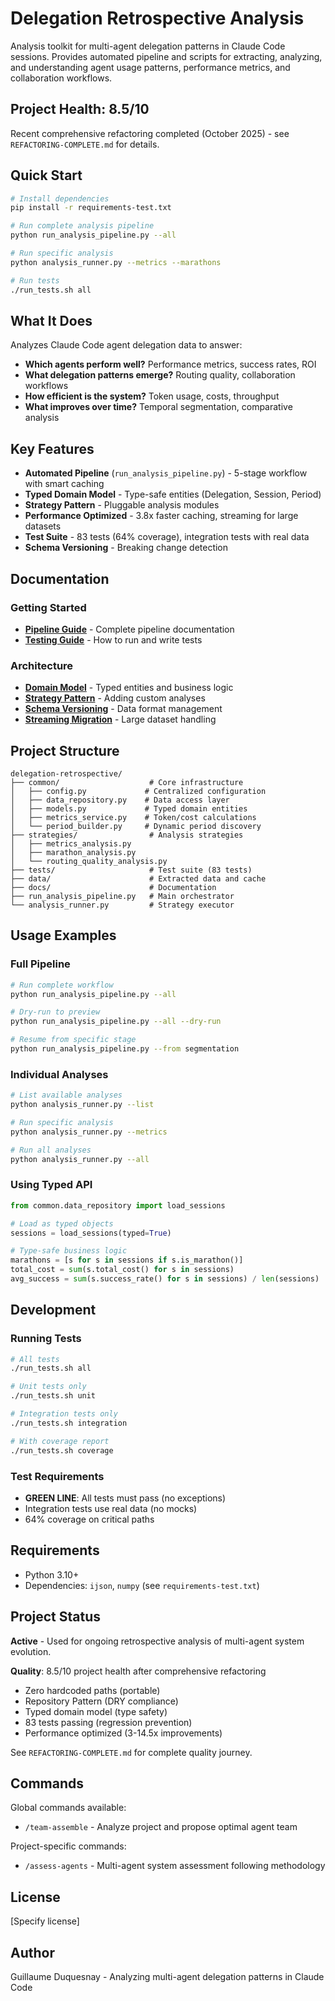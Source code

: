 # Delegation Retrospective Analysis

Analysis toolkit for multi-agent delegation patterns in Claude Code sessions. Provides automated pipeline and scripts for extracting, analyzing, and understanding agent usage patterns, performance metrics, and collaboration workflows.

## Project Health: 8.5/10

Recent comprehensive refactoring completed (October 2025) - see `REFACTORING-COMPLETE.md` for details.

## Quick Start

```bash
# Install dependencies
pip install -r requirements-test.txt

# Run complete analysis pipeline
python run_analysis_pipeline.py --all

# Run specific analysis
python analysis_runner.py --metrics --marathons

# Run tests
./run_tests.sh all
```

## What It Does

Analyzes Claude Code agent delegation data to answer:
- **Which agents perform well?** Performance metrics, success rates, ROI
- **What delegation patterns emerge?** Routing quality, collaboration workflows
- **How efficient is the system?** Token usage, costs, throughput
- **What improves over time?** Temporal segmentation, comparative analysis

## Key Features

- **Automated Pipeline** (`run_analysis_pipeline.py`) - 5-stage workflow with smart caching
- **Typed Domain Model** - Type-safe entities (Delegation, Session, Period)
- **Strategy Pattern** - Pluggable analysis modules
- **Performance Optimized** - 3.8x faster caching, streaming for large datasets
- **Test Suite** - 83 tests (64% coverage), integration tests with real data
- **Schema Versioning** - Breaking change detection

## Documentation

### Getting Started
- **[Pipeline Guide](docs/PIPELINE.md)** - Complete pipeline documentation
- **[Testing Guide](docs/TESTING.md)** - How to run and write tests

### Architecture
- **[Domain Model](docs/DOMAIN-MODEL.md)** - Typed entities and business logic
- **[Strategy Pattern](docs/STRATEGY-PATTERN-GUIDE.md)** - Adding custom analyses
- **[Schema Versioning](docs/SCHEMA-VERSIONING.md)** - Data format management
- **[Streaming Migration](docs/STREAMING_MIGRATION_GUIDE.md)** - Large dataset handling

## Project Structure

```
delegation-retrospective/
├── common/                    # Core infrastructure
│   ├── config.py             # Centralized configuration
│   ├── data_repository.py    # Data access layer
│   ├── models.py             # Typed domain entities
│   ├── metrics_service.py    # Token/cost calculations
│   └── period_builder.py     # Dynamic period discovery
├── strategies/                # Analysis strategies
│   ├── metrics_analysis.py
│   ├── marathon_analysis.py
│   └── routing_quality_analysis.py
├── tests/                     # Test suite (83 tests)
├── data/                      # Extracted data and cache
├── docs/                      # Documentation
├── run_analysis_pipeline.py   # Main orchestrator
└── analysis_runner.py         # Strategy executor
```

## Usage Examples

### Full Pipeline
```bash
# Run complete workflow
python run_analysis_pipeline.py --all

# Dry-run to preview
python run_analysis_pipeline.py --all --dry-run

# Resume from specific stage
python run_analysis_pipeline.py --from segmentation
```

### Individual Analyses
```bash
# List available analyses
python analysis_runner.py --list

# Run specific analysis
python analysis_runner.py --metrics

# Run all analyses
python analysis_runner.py --all
```

### Using Typed API
```python
from common.data_repository import load_sessions

# Load as typed objects
sessions = load_sessions(typed=True)

# Type-safe business logic
marathons = [s for s in sessions if s.is_marathon()]
total_cost = sum(s.total_cost() for s in sessions)
avg_success = sum(s.success_rate() for s in sessions) / len(sessions)
```

## Development

### Running Tests
```bash
# All tests
./run_tests.sh all

# Unit tests only
./run_tests.sh unit

# Integration tests only
./run_tests.sh integration

# With coverage report
./run_tests.sh coverage
```

### Test Requirements
- **GREEN LINE**: All tests must pass (no exceptions)
- Integration tests use real data (no mocks)
- 64% coverage on critical paths

## Requirements

- Python 3.10+
- Dependencies: `ijson`, `numpy` (see `requirements-test.txt`)

## Project Status

**Active** - Used for ongoing retrospective analysis of multi-agent system evolution.

**Quality**: 8.5/10 project health after comprehensive refactoring
- Zero hardcoded paths (portable)
- Repository Pattern (DRY compliance)
- Typed domain model (type safety)
- 83 tests passing (regression prevention)
- Performance optimized (3-14.5x improvements)

See `REFACTORING-COMPLETE.md` for complete quality journey.

## Commands

Global commands available:
- `/team-assemble` - Analyze project and propose optimal agent team

Project-specific commands:
- `/assess-agents` - Multi-agent system assessment following methodology

## License

[Specify license]

## Author

Guillaume Duquesnay - Analyzing multi-agent delegation patterns in Claude Code
